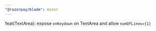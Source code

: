 ```yaml
---
"@razorpay/blade": minor
---
```


feat(TextArea): expose `onKeydown` on TextArea and allow `numOfLines={1}`
